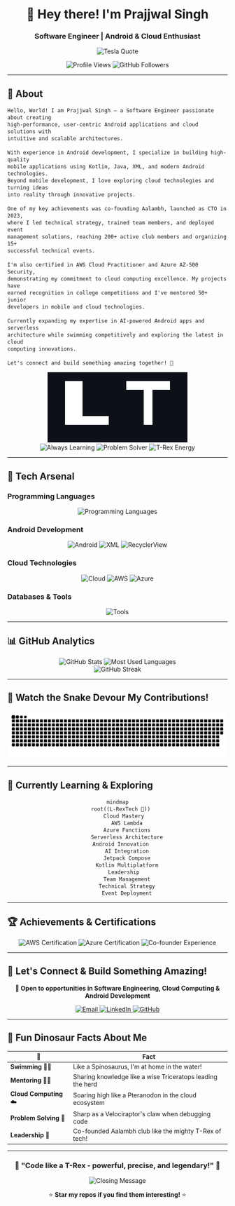<div align="center">

# 🦖 Hey there! I'm Prajjwal Singh 
### Software Engineer | Android & Cloud Enthusiast

<img src="https://readme-typing-svg.herokuapp.com?font=Fira+Code&size=18&duration=2000&pause=1000&color=00F7FF&background=000000&center=true&vCenter=true&width=600&lines=%22The+present+is+theirs%3B+the+future%2C;for+which+I+really+worked%2C+is+mine.%22;%E2%80%95+Nikola+Tesla" alt="Tesla Quote" />

<p>
  <img src="https://komarev.com/ghpvc/?username=L-RexTech&label=Profile%20Views&color=00f7ff&style=flat" alt="Profile Views" />
  <img src="https://img.shields.io/github/followers/L-RexTech?label=Followers&style=social" alt="GitHub Followers" />
</p>

</div>

---

## 🦕 About

```console
Hello, World! I am Prajjwal Singh – a Software Engineer passionate about creating 
high-performance, user-centric Android applications and cloud solutions with 
intuitive and scalable architectures.

With experience in Android development, I specialize in building high-quality 
mobile applications using Kotlin, Java, XML, and modern Android technologies. 
Beyond mobile development, I love exploring cloud technologies and turning ideas 
into reality through innovative projects.

One of my key achievements was co-founding Aalambh, launched as CTO in 2023, 
where I led technical strategy, trained team members, and deployed event 
management solutions, reaching 200+ active club members and organizing 15+ 
successful technical events.

I'm also certified in AWS Cloud Practitioner and Azure AZ-500 Security, 
demonstrating my commitment to cloud computing excellence. My projects have 
earned recognition in college competitions and I've mentored 50+ junior 
developers in mobile and cloud technologies.

Currently expanding my expertise in AI-powered Android apps and serverless 
architecture while swimming competitively and exploring the latest in cloud 
computing innovations.

Let's connect and build something amazing together! 🚀
```

<div align="center">
  
<img src="https://raw.githubusercontent.com/L-RexTech/L-RexTech/main/lt_pixel_logo.svg" alt="LT Pixel Logo" />

</div>

<div align="center">
  <img src="https://img.shields.io/badge/💡-Always_Learning-39d353?style=for-the-badge&labelColor=0d1117" alt="Always Learning" />
  <img src="https://img.shields.io/badge/🎯-Problem_Solver-39d353?style=for-the-badge&labelColor=0d1117" alt="Problem Solver" />
  <img src="https://img.shields.io/badge/🦖-T--Rex_Energy-39d353?style=for-the-badge&labelColor=0d1117" alt="T-Rex Energy" />
</div>

---

## 🚀 Tech Arsenal

### **Programming Languages**
<p align="center">
  <img src="https://skillicons.dev/icons?i=kotlin,java,python,cpp" alt="Programming Languages" />
</p>

### **Android Development**
<p align="center">
  <img src="https://skillicons.dev/icons?i=androidstudio,gradle,firebase" alt="Android" />
  <img src="https://img.shields.io/badge/XML-FF6600?style=for-the-badge&logo=xml&logoColor=white" alt="XML" />
  <img src="https://img.shields.io/badge/RecyclerView-3DDC84?style=for-the-badge&logo=android&logoColor=white" alt="RecyclerView" />
</p>

### **Cloud Technologies**
<p align="center">
  <img src="https://skillicons.dev/icons?i=aws,azure" alt="Cloud" />
  <img src="https://img.shields.io/badge/AWS_Certified-FF9900?style=for-the-badge&logo=amazon-aws&logoColor=white" alt="AWS" />
  <img src="https://img.shields.io/badge/Azure_AZ--500-0078D4?style=for-the-badge&logo=microsoft-azure&logoColor=white" alt="Azure" />
</p>

### **Databases & Tools**
<p align="center">
  <img src="https://skillicons.dev/icons?i=mongodb,mysql,git,github,vscode" alt="Tools" />
</p>

---

## 📊 GitHub Analytics

<div align="center">
  <img height="180em" src="https://github-readme-stats.vercel.app/api?username=L-RexTech&show_icons=true&theme=tokyonight&include_all_commits=true&count_private=true&bg_color=0d1117&title_color=00f7ff&text_color=c9d1d9&icon_color=00f7ff&border_color=30363d" alt="GitHub Stats" />
  <img height="180em" src="https://github-readme-stats.vercel.app/api/top-langs/?username=L-RexTech&layout=compact&theme=tokyonight&bg_color=0d1117&title_color=00f7ff&text_color=c9d1d9&border_color=30363d" alt="Most Used Languages" />
</div>

<div align="center">
  <img src="https://github-readme-streak-stats.herokuapp.com?user=L-RexTech&theme=tokyonight&background=0D1117&border=30363D&stroke=00F7FF&ring=00F7FF&fire=FF6B6B&currStreakNum=C9D1D9&sideNums=C9D1D9&currStreakLabel=00F7FF&sideLabels=C9D1D9&dates=8B949E" alt="GitHub Streak" />
</div>

---
## 🐍 Watch the Snake Devour My Contributions!

<div align="center">
  
  
  <picture>
    <source media="(prefers-color-scheme: dark)" srcset="https://raw.githubusercontent.com/L-RexTech/L-RexTech/output/github-contribution-grid-snake-dark.svg">
    <source media="(prefers-color-scheme: light)" srcset="https://raw.githubusercontent.com/L-RexTech/L-RexTech/output/github-contribution-grid-snake.svg">
    <img alt="github contribution grid snake animation" src="https://raw.githubusercontent.com/L-RexTech/L-RexTech/output/github-contribution-grid-snake.svg">
  </picture>
  
  
</div>

---

## 🎯 Currently Learning & Exploring

<div align="center">

```mermaid
mindmap
  root((L-RexTech 🦖))
    Cloud Mastery
      AWS Lambda
      Azure Functions
      Serverless Architecture
    Android Innovation  
      AI Integration
      Jetpack Compose
      Kotlin Multiplatform
    Leadership
      Team Management
      Technical Strategy
      Event Deployment
```

</div>

---

## 🏆 Achievements & Certifications

<div align="center">
  <img src="https://img.shields.io/badge/AWS-Cloud_Practitioner-FF9900?style=for-the-badge&logo=amazon-aws&logoColor=white" alt="AWS Certification" />
  <img src="https://img.shields.io/badge/Azure-AZ--500_Security-0078D4?style=for-the-badge&logo=microsoft-azure&logoColor=white" alt="Azure Certification" />
  <img src="https://img.shields.io/badge/Experience-Co--founder_of_Aalambh-00F7FF?style=for-the-badge&logo=crown&logoColor=white" alt="Co-founder Experience" />
</div>

---

## 🤝 Let's Connect & Build Something Amazing!

<div align="center">
  
**🚀 Open to opportunities in Software Engineering, Cloud Computing & Android Development**

<p>
  <a href="mailto:your.email@example.com">
    <img src="https://img.shields.io/badge/Email-D14836?style=for-the-badge&logo=gmail&logoColor=white" alt="Email" />
  </a>
  <a href="https://linkedin.com/in/your-linkedin">
    <img src="https://img.shields.io/badge/LinkedIn-0077B5?style=for-the-badge&logo=linkedin&logoColor=white" alt="LinkedIn" />
  </a>
  <a href="https://github.com/L-RexTech">
    <img src="https://img.shields.io/badge/GitHub-100000?style=for-the-badge&logo=github&logoColor=white" alt="GitHub" />
  </a>
</p>

</div>

---

## 🦴 Fun Dinosaur Facts About Me

<div align="center">

| 🦖 | Fact |
|---|---|
| **Swimming** 🏊‍♂️ | Like a Spinosaurus, I'm at home in the water! |
| **Mentoring** 👨‍🏫 | Sharing knowledge like a wise Triceratops leading the herd |
| **Cloud Computing** ☁️ | Soaring high like a Pteranodon in the cloud ecosystem |
| **Problem Solving** 🧩 | Sharp as a Velociraptor's claw when debugging code |
| **Leadership** 👑 | Co-founded Aalambh club like the mighty T-Rex of tech! |

</div>

---

<div align="center">
  
### 🌟 "Code like a T-Rex - powerful, precise, and legendary!" 🦖

<img src="https://readme-typing-svg.herokuapp.com?font=Fira+Code&size=16&duration=3000&pause=1000&color=00F7FF&center=true&vCenter=true&width=500&lines=Thanks+for+visiting+my+profile!;Let's+build+the+future+together!;L-RexTech+%F0%9F%A6%96+Always+coding!" alt="Closing Message" />

⭐ **Star my repos if you find them interesting!** ⭐

</div>
